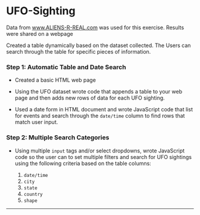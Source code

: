 # UFO-Sighting

Data from www.ALIENS-R-REAL.com was used for this exercise. Results were shared on a webpage 

Created a table dynamically based on the dataset collected. The Users can search through the table for specific pieces of information.

### Step 1: Automatic Table and Date Search 

* Created a basic HTML web page 

* Using the UFO dataset wrote code that appends a table to your web page and then adds new rows of data for each UFO sighting.

* Used a date form in HTML document and wrote JavaScript code that list for events and search through the `date/time` column to find rows that match user input.

### Step 2: Multiple Search Categories 

* Using multiple `input` tags and/or select dropdowns, wrote JavaScript code so the user can to set multiple filters and search for UFO sightings using the following criteria based on the table columns:

  1. `date/time`
  2. `city`
  3. `state`
  4. `country`
  5. `shape`

- - -
